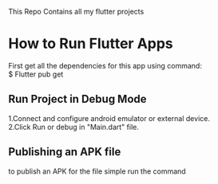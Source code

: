 This Repo Contains all my flutter projects 


# How to Run Flutter Apps
First get all the dependencies for this app using command:   
$ Flutter pub get  


## Run Project in Debug Mode
1.Connect and configure android emulator or external device.  
2.Click Run or debug in "Main.dart" file.

## Publishing an APK file  
to publish an APK for the file simple run the command 
